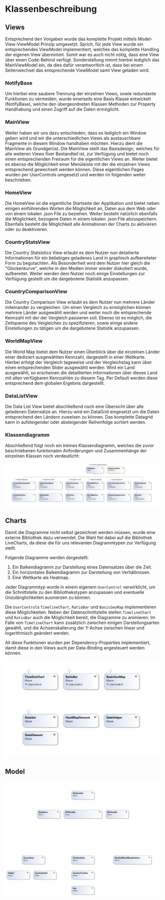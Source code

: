 # Klassenbeschreibung

## Views

Entsprechend den Vorgaben wurde das komplette Projekt mittels Model-View-ViewModel Prinzip umgesetzt. Sprich, für jede View wurde ein entsprechendes ViewModel implementiert, welches das komplette Handling der eigenen View übernimmt. Somit war es auch nicht nötig, dass eine View über einen Code-Behind verfügt. Sonderstellung nimmt hierbei lediglich das MainViewModel ein, da dies dafür verantworltich ist, dass bei einem Seitenwechsel das entsprechende ViewModel samt View geladen wird.

### NotifyBase

Um hierbei eine saubere Trennung der einzelnen Views, sowie redundante Funktionen zu vermeiden, wurde einerseits eine Basis Klasse entwickelt (NotifyBase), welche den übergeordneten Klassen Methoden zur Property Handhabung und einen Zugriff auf die Daten ermöglicht.

### MainView

Weiter haben wir uns dazu entschieden, dass es lediglich ein Window geben wird und wir die unterschiedlichen Views als austauschbare Fragmente in diesem Window handhaben möchten. Hierzu dient die MainView als Grundgerüst. Die MainView stellt das Basisdesign, welches für alle weiteren Views fixer Bestandteil ist, zur Verfügung und bietet noch einen entsprechenden Freiraum für die eigentlichen Views an. Weiter bietet es ebenso die Möglichkeit einer Menüleiste mit der die einzelnen Views entsprechend gewechselt werden können. Diese eigentlichen Pages wurden per UserControls umgesetzt und werden im folgenden weiter beschrieben.

### HomeView

Die HomeView ist die eigentliche Startseite der Applikation und bietet neben einigen einführenden Worten die Möglichkeit an, Daten aus dem Web oder von einem lokalen .json File zu beziehen. Weiter besteht natürlich ebenfalls die Möglichkeit, bezogene Daten in einem lokalen .json File abzuspeichern. Ebenfalls besteht die Möglichkeit alle Animationen der Charts zu aktivieren oder zu deaktivieren.

### CountryStatsView

Die Country Statsistics View erlaubt es dem Nutzer nun detailierte Informationen für ein beliebiges geladenes Land in graphisch aufbereiteter Form zu begutachten. Als Besonderheit wird dem Nutzer hier gleich die "Glockenkurve", welche in den Medien immer wieder diskutiert wurde, aufbereitet. Weiter werden dem Nutzer noch einige Einstellungen zur Verfügung gestellt um die dargebotene Statistik anzupassen.

### CountryComparisonView

Die Country Comparison View erlaubt es dem Nutzer nun mehrere Länder miteinander zu vergleichen. Um einen Vergleich zu ermöglichen können mehrere Länder ausgewählt werden und weiter noch die entsprechende Kennzahl mit der der Vergleich passieren soll. Ebenso ist es möglich, die Zeitspanne des Vergleiches zu spezifizieren, sowie einige andere Einstellungen zu tätigen um die dargebotene Statistik anzupassen.

### WorldMapView

Die World Map bietet dem Nutzer einen Überblick über die einzelnen Länder einer dediziert ausgewählten Kennzahl, dargestellt in einer Weltkarte. Hierbei erfolgt der Vergleich tageweise und der Vergleichstag kann über einen entsprechenden Slider ausgewählt werden. Wird ein Land ausgewählt, so erscheinen die detaillierten Informationen über dieses Land mit allen verfügbaren Kennzahlen zu diesem Tag. Per Default werden diese entsprechend dem globalen Ergebnis dargestellt.

### DataListView

Die Data List View bietet abschließend noch eine Übersicht über alle geladenen Datensätze an. Hierzu wird ein DataGrid eingesetzt um die Daten entsprechend den Ländern zuweisen zu können. Das komplette Datagrid kann in aufsteigender oder absteigender Reihenfolge sortiert werden.

### Klassendiagramm

Abschließend folgt noch ein kleines Klassendiagramm, welches die zuvor beschriebenen funktionalen Anforderungen und Zusammenhänge der einzelnen Klassen noch verdeutlicht:

![View Struktur](ViewStructure.png)

## Charts

Damit die Diagramme nicht selbst gezeichnet werden müssen, wurde eine externe Bibliothek dazu verwendet.
Die Wahl fiel dabei auf die Bibliothek LiveCharts, da diese die für uns relevanten Diagrammtypen zur Verfügung stellt.

Folgende Diagramme werden dargestellt:

1. Ein Balkendiagramm zur Darstellung eines Datensatzes über die Zeit.
2. Ein horizontales Balkendiagramm zur Darstellung von Verhältnissen.
3. Eine Weltkarte als Heatmap.

Jeder Diagrammtyp wurde in einem eigenem `UserControl` verwirklicht, um die Schnittstelle zu den Bibliothekstypen anzupassen und eventuelle Unzulänglichkeiten ausmerzen zu können.

Die `UserControl`s `TimelineChart`, `RatioBar` und `BasicGeoMap` implementieren diese Möglichkeiten.
Neben der Datenschnittstelle stellen `TimelineChart` und `RatioBar` auch die Möglichkeit bereit, die Diagramme zu animieren. Im Falle von `TimelineChart` kann zusätzlich zwischen einigen Darstellungsarten gewählt, und die Achsenskalierung der Y-Achse zwischen linear und logarithmisch geändert werden.

All diese Funktionen wurden per Dependency-Properties implementiert, damit diese in den Views auch per Data-Binding angesteuert werden können.

![View Struktur](ChartStructure.png)

## Model

![Model Struktur](ModelStructure.png)
